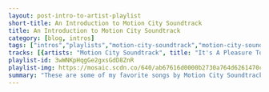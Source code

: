 ```yaml
---
layout: post-intro-to-artist-playlist
short-title: An Introduction to Motion City Soundtrack
title: An Introduction to Motion City Soundtrack
category: [blog, intros]
tags: ["intros","playlists","motion-city-soundtrack","motion-city-soundtrack","motion-city-soundtrack","motion-city-soundtrack","motion-city-soundtrack","motion-city-soundtrack","motion-city-soundtrack","motion-city-soundtrack","motion-city-soundtrack","motion-city-soundtrack","motion-city-soundtrack","motion-city-soundtrack","motion-city-soundtrack","motion-city-soundtrack","motion-city-soundtrack","motion-city-soundtrack","motion-city-soundtrack","motion-city-soundtrack","motion-city-soundtrack","motion-city-soundtrack","motion-city-soundtrack","motion-city-soundtrack","motion-city-soundtrack","motion-city-soundtrack","motion-city-soundtrack","motion-city-soundtrack","motion-city-soundtrack","motion-city-soundtrack","motion-city-soundtrack","motion-city-soundtrack","motion-city-soundtrack","motion-city-soundtrack","mock-orange"]
tracks: [{artists: "Motion City Soundtrack", title: "It's A Pleasure To Meet You", album: "Panic Stations"},{artists: "Motion City Soundtrack", title: "@!#?@!", album: "My Dinosaur Life"},{artists: "Motion City Soundtrack", title: "Fell In Love Without You - Acoustic", album: "Even If It Kills Me"},{artists: "Motion City Soundtrack", title: "Stand Too Close", album: "My Dinosaur Life"},{artists: "Motion City Soundtrack", title: "True Romance", album: "Go (Deluxe Edition)"},{artists: "Motion City Soundtrack", title: "Antonia", album: "Even If It Kills Me"},{artists: "Motion City Soundtrack", title: "Delirium", album: "My Dinosaur Life"},{artists: "Motion City Soundtrack", title: "Worker Bee", album: "My Dinosaur Life"},{artists: "Motion City Soundtrack", title: "Over It Now", album: "Panic Stations"},{artists: "Motion City Soundtrack", title: "TKO", album: "Panic Stations"},{artists: "Motion City Soundtrack", title: "Anything At All", album: "Panic Stations"},{artists: "Motion City Soundtrack", title: "Don't Call It A Comeback", album: "I Am The Movie"},{artists: "Motion City Soundtrack", title: "Red Dress", album: "I Am The Movie"},{artists: "Motion City Soundtrack", title: "The Future Freaks Me Out", album: "I Am The Movie"},{artists: "Motion City Soundtrack", title: "Last Night", album: "Even If It Kills Me"},{artists: "Motion City Soundtrack", title: "The Weakends", album: "My Dinosaur Life"},{artists: "Motion City Soundtrack", title: "Everything Is Alright", album: "Commit This To Memory"},{artists: "Motion City Soundtrack", title: "Broken Arrow", album: "Panic Stations"},{artists: "Motion City Soundtrack", title: "Make Out Kids", album: "Commit This To Memory"},{artists: "Motion City Soundtrack", title: "Fell In Love Without You", album: "Even If It Kills Me"},{artists: "Motion City Soundtrack", title: "Better Open the Door", album: "Commit This To Memory"},{artists: "Motion City Soundtrack", title: "Feel Like Rain", album: "Commit This To Memory"},{artists: "Motion City Soundtrack", title: "Broken Heart", album: "Even If It Kills Me"},{artists: "Motion City Soundtrack", title: "A Life Less Ordinary (Need a Little Help)", album: "My Dinosaur Life"},{artists: "Motion City Soundtrack", title: "Days Will Run Away", album: "Panic Stations"},{artists: "Motion City Soundtrack", title: "Where I Belong", album: "Even If It Kills Me"},{artists: "Motion City Soundtrack", title: "My Favorite Accident", album: "I Am The Movie"},{artists: "Motion City Soundtrack", title: "Hello Helicopter", album: "Even If It Kills Me"},{artists: "Motion City Soundtrack", title: "Attractive Today", album: "Commit This To Memory"},{artists: "Motion City Soundtrack", title: "A-OK", album: "I Am The Movie"},{artists: "Motion City Soundtrack", title: "Even If It Kills Me", album: "Even If It Kills Me"},{artists: "Motion City Soundtrack", title: "Can't Finish What You Started", album: "Even If It Kills Me"},{artists: "Mock Orange", title: "Intake", album: "Put the Kid on the Sleepy Horse"}]
playlist-id: 3wWNKpHqgGe2gxsGdD8ZnR
playlist-img: https://mosaic.scdn.co/640/ab67616d0000b2730a764d6261470c2b86d3bb38ab67616d0000b273368da24d00f4f38a3c34220dab67616d0000b273592d97ad9ad8d0f2923616adab67616d0000b273ea2cad264b8ab0a8358f5c02
summary: "These are some of my favorite songs by Motion City Soundtrack"
---
```

